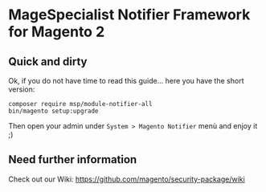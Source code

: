 # MageSpecialist Notifier Framework for Magento 2

## Quick and dirty

Ok, if you do not have time to read this guide... here you have the short version:

```
composer require msp/module-notifier-all
bin/magento setup:upgrade
```

Then open your admin under `System > Magento Notifier` menù and enjoy it ;)

## Need further information

Check out our Wiki: https://github.com/magento/security-package/wiki
